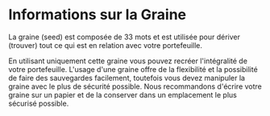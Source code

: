 # Informations sur la Graine

La graine (seed) est composée de 33 mots et est utilisée pour dériver (trouver) tout ce qui est en relation avec votre portefeuille.

En utilisant uniquement cette graine vous pouvez recréer l'intégralité de votre portefeuille.
L'usage d'une graine offre de la flexibilité et la possibilité de faire des sauvegardes facilement, toutefois vous devez manipuler la graine avec le plus de sécurité possible.
Nous recommandons d'écrire votre graine sur un papier et de la conserver dans un emplacement le plus sécurisé possible.
